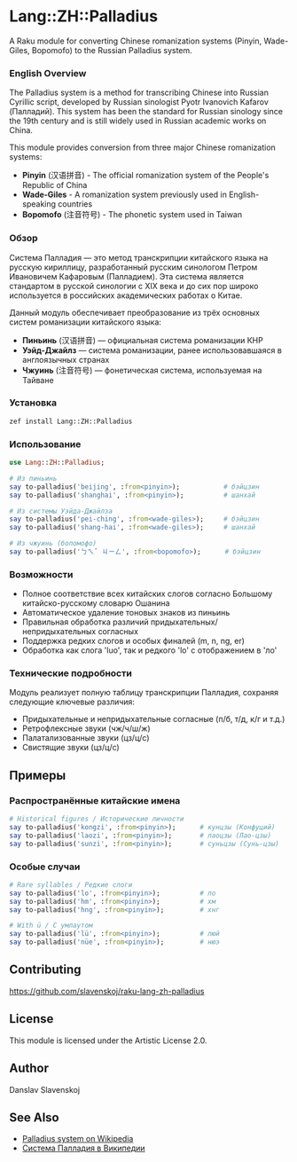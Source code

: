 # Lang::ZH::Palladius

A Raku module for converting Chinese romanization systems (Pinyin, Wade-Giles, Bopomofo) to the Russian Palladius system.

### English Overview

The Palladius system is a method for transcribing Chinese into Russian Cyrillic script, developed by Russian sinologist Pyotr Ivanovich Kafarov (Палладий). This system has been the standard for Russian sinology since the 19th century and is still widely used in Russian academic works on China.

This module provides conversion from three major Chinese romanization systems:
- **Pinyin** (汉语拼音) - The official romanization system of the People's Republic of China
- **Wade-Giles** - A romanization system previously used in English-speaking countries
- **Bopomofo** (注音符号) - The phonetic system used in Taiwan

### Обзор

Система Палладия — это метод транскрипции китайского языка на русскую кириллицу, разработанный русским синологом Петром Ивановичем Кафаровым (Палладием). Эта система является стандартом в русской синологии с XIX века и до сих пор широко используется в российских академических работах о Китае.

Данный модуль обеспечивает преобразование из трёх основных систем романизации китайского языка:
- **Пиньинь** (汉语拼音) — официальная система романизации КНР
- **Уэйд-Джайлз** — система романизации, ранее использовавшаяся в англоязычных странах
- **Чжуинь** (注音符号) — фонетическая система, используемая на Тайване

### Установка

```bash
zef install Lang::ZH::Palladius
```

### Использование

```raku
use Lang::ZH::Palladius;

# Из пиньинь
say to-palladius('beijing', :from<pinyin>);           # бэйцзин
say to-palladius('shanghai', :from<pinyin>);          # шанхай

# Из системы Уэйда-Джайлза
say to-palladius('pei-ching', :from<wade-giles>);     # бэйцзин
say to-palladius('shang-hai', :from<wade-giles>);     # шанхай

# Из чжуинь (бопомофо)
say to-palladius('ㄅㄟˇ ㄐㄧㄥ', :from<bopomofo>);      # бэйцзин
```

### Возможности

- Полное соответствие всех китайских слогов согласно Большому китайско-русскому словарю Ошанина
- Автоматическое удаление тоновых знаков из пиньинь
- Правильная обработка различий придыхательных/непридыхательных согласных
- Поддержка редких слогов и особых финалей (m, n, ng, er)
- Обработка как слога 'luo', так и редкого 'lo' с отображением в 'ло'

### Технические подробности

Модуль реализует полную таблицу транскрипции Палладия, сохраняя следующие ключевые различия:
- Придыхательные и непридыхательные согласные (п/б, т/д, к/г и т.д.)
- Ретрофлексные звуки (чж/ч/ш/ж)
- Палатализованные звуки (цз/ц/с)
- Свистящие звуки (цз/ц/с)

## Примеры

### Распространённые китайские имена

```raku
# Historical figures / Исторические личности
say to-palladius('kongzi', :from<pinyin>);      # кунцзы (Конфуций)
say to-palladius('laozi', :from<pinyin>);       # лаоцзы (Лао-цзы)
say to-palladius('sunzi', :from<pinyin>);       # суньцзы (Сунь-цзы)
```

### Особые случаи

```raku
# Rare syllables / Редкие слоги
say to-palladius('lo', :from<pinyin>);          # ло
say to-palladius('hm', :from<pinyin>);          # хм
say to-palladius('hng', :from<pinyin>);         # хнг

# With ü / С умлаутом
say to-palladius('lü', :from<pinyin>);          # люй
say to-palladius('nüe', :from<pinyin>);         # нюэ
```

## Contributing

https://github.com/slavenskoj/raku-lang-zh-palladius

## License

This module is licensed under the Artistic License 2.0.

## Author

Danslav Slavenskoj

## See Also

- [Palladius system on Wikipedia](https://en.wikipedia.org/wiki/Cyrillization_of_Chinese)
- [Система Палладия в Википедии](https://ru.wikipedia.org/wiki/Палладия_система)